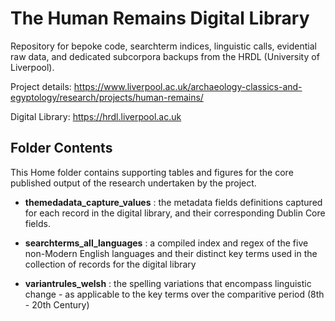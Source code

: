 # The Human Remains Digital Library
Repository for bepoke code, searchterm indices, linguistic calls, evidential raw data, and dedicated subcorpora backups from the HRDL (University of Liverpool).

Project details: https://www.liverpool.ac.uk/archaeology-classics-and-egyptology/research/projects/human-remains/

Digital Library: https://hrdl.liverpool.ac.uk


## Folder Contents
This Home folder contains supporting tables and figures for the core published output of the research undertaken by the project.

- **themedadata_capture_values** : the metadata fields definitions captured for each record in the digital library, and their corresponding Dublin Core fields. 

- **searchterms_all_languages** : a compiled index and regex of the five non-Modern English languages and their distinct key terms used in the collection of records for the digital library

- **variantrules_welsh** : the spelling variations that encompass linguistic change - as applicable to the key terms over the comparitive period (8th - 20th Century)
